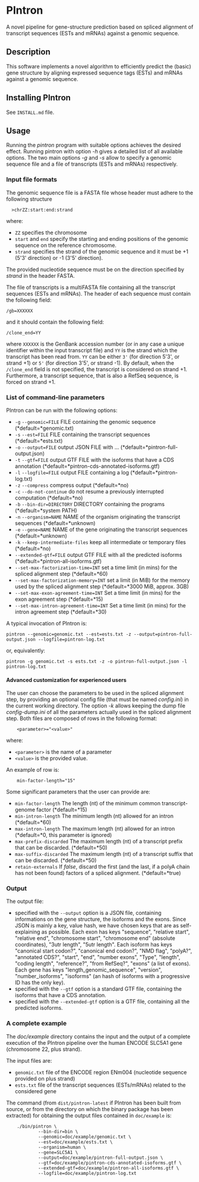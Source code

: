 #  PIntron

A novel pipeline for gene-structure prediction based on
spliced alignment of transcript sequences (ESTs and mRNAs) against a genomic sequence.

## Description

This software implements a novel algorithm to efficiently predict the
(basic) gene structure by aligning expressed sequence tags (ESTs) and mRNAs against a genomic sequence.

## Installing PIntron

See `INSTALL.md` file.

## Usage

Running the *pintron* program with suitable options achieves the desired
effect. Running pintron with option *-h* gives a detailed list of all available
options.
The two main options *-g* and *-s* allow to specify a genomic sequence file and a file
of transcripts (ESTs and mRNAs) respectively.

### Input file formats

The genomic sequence file is a FASTA file whose header must adhere to the
following structure

      >chrZZ:start:end:strand

where:

- `ZZ` specifies the chromosome
- `start` and `end` specify the starting and ending positions of the genomic sequence
on the reference chromosome.
- `strand` specifies the strand of the genomic sequence and it must be +1 (5'3' direction)
or -1 (3'5' direction).

The provided nucleotide sequence must be on the direction specified by *strand* in the header
FASTA.

The file of transcripts is a multiFASTA file containing all the transcript sequences (ESTs and
mRNAs). The header of each sequence must contain the following field:

    /gb=XXXXXX

and it should contain the following field:

    /clone_end=YY

where `XXXXXX` is the GenBank accession number (or in any case a unique identifier within the input
  transcript file) and `YY` is the strand which the transcript has been read from. `YY` can
  be either `3'` (for direction 5'3', or strand +1)
  or `5'` (for direction 3'5', or strand -1).
  By default, when the `/clone_end` field is not specified, the transcript is
  considered on strand +1. Furthermore, a transcript
  sequence, that is also a RefSeq sequence, is forced on strand +1.


### List of command-line parameters

PIntron can be run with the following options:

* `-g`	`--genomic=FILE`		FILE containing the genomic sequence (*default=*genomic.txt)
* `-s`	`--est=FILE`            FILE containing the transcript sequences (*default=*ests.txt)
* `-o`	`--output=FILE`	output JSON FILE with ... (*default=*pintron-full-output.json)
* `-t`  `--gtf=FILE` output GTF FILE with the isoforms that have a CDS annotation (*default=*pintron-cds-annotated-isoforms.gtf)
* `-l`	`--logfile=FILE`	output FILE containing a log (*default=*pintron-log.txt)
* `-z`	`--compress`	compress output (*default=*no)
* `-c`	`--do-not-continue`	do not resume a previously interrupted computation (*default=*no)
* `-b`	`--bin-dir=DIRECTORY`	DIRECTORY containing the programs (*default=*system PATH)
* `-n`	`--organism=NAME`	NAME of the organism originating the transcript sequences (*default=*unknown)
* `-e`	`--gene=NAME`	NAME of the gene originating the transcript sequences (*default=*unknown)
* `-k`	`--keep-intermediate-files`	keep all intermediate or temporary files  (*default=*no)
* `--extended-gtf=FILE`	output GTF FILE with all the predicted isoforms (*default=*pintron-all-isoforms.gtf)
* `--set-max-factorization-time=INT` set a time limit (in mins) for the spliced alignment step (*default=*60)
* `--set-max-factorization-memory=INT` set a limit (in MiB) for the memory used by the spliced alignment step (*default=*3000 MiB, approx. 3GB)
* `--set-max-exon-agreement-time=INT` Set a time limit (in mins) for the exon agreement step (*default=*15)
* `--set-max-intron-agreement-time=INT` Set a time limit (in mins) for the intron agreement step (*default=*30)

A typical invocation of PIntron is:

    pintron --genomic=genomic.txt --est=ests.txt -z --output=pintron-full-output.json --logfile=pintron-log.txt

or, equivalently:

    pintron -g genomic.txt -s ests.txt -z -o pintron-full-output.json -l pintron-log.txt



#### Advanced customization for experienced users

The user can choose the parameters to be used in the spliced alignment step, by providing an
optional config file (that must be named *config.ini*) in the current working directory.
The option *-k* allows keeping the dump file *config-dump.ini* of all the parameters actually used
in the spliced alignment step. Both files are composed of rows in the following format:

        <parameter>="<value>"

where:

- `<parameter>` is the name of a parameter
- `<value>` is the provided value.

An example of row is:

        min-factor-length="15"

Some significant parameters that the user can provide are:

* `min-factor-length` The length (nt) of the minimum common transcript-genome factor (*default=*15)
* `min-intron-length` The minimum length (nt) allowed for an intron (*default=*60)
* `max-intron-length`  The maximum length (nt) allowed for an intron (*default=*0, this parameter is ignored)
* `max-prefix-discarded` The maximum length (nt) of a transcript prefix that can be discarded. (*default=*50)
* `max-suffix-discarded` The maximum length (nt) of a transcript suffix that can be discarded. (*default=*50)
* `retain-externals` If *false*, discard the first (and the last, if a polyA chain has not been found) factors of
a spliced alignment. (*default=*true)

### Output

The output file:

* specified with the `--output` option is a JSON file, containing informations
  on the gene structure, the isoforms and the exons. Since JSON is mainly a
  key, value hash, we have chosen keys that are as self-explaining as
  possible. Each exon has keys  "sequence", "relative start", "relative end",
  "chromosome start", "chromosome end" (absolute coordinates), "3utr length",
  "5utr length". Each isoform has keys "canonical start codon?",
  "canonical end codon?", "NMD flag", "polyA?", "annotated CDS?", "start",
  "end", "number exons", "Type", "length", "coding length", "reference?", "from RefSeq?",
  "exons" (a list of exons). Each gene has keys  "length_genomic_sequence",
  "version",  "number_isoforms", "isoforms" (an hash of isoforms with a
  progressive ID has the only key).
* specified with the `--gtf` option is a standard GTF file, containing the isoforms that have a CDS annotation.
* specified with the `--extended-gtf` option is a GTF file, containing all the predicted isoforms.


### A complete example

The *doc/example* directory contains the input and the output of a complete execution of
the PIntron pipeline over the human ENCODE SLC5A1 gene (chromosome 22, plus strand).

The input files are:

* `genomic.txt` file of the ENCODE region ENm004 (nucleotide sequence provided on plus strand)
* `ests.txt` file of the transcript sequences (ESTs/mRNAs) related to the considered gene

The command (from `dist/pintron-latest` if PIntron has been built from
source, or from the directory on which the binary package has been
extracted) for obtaining the output files contained in `doc/example` is:

        ./bin/pintron \
                --bin-dir=bin \
                --genomic=doc/example/genomic.txt \
                --est=doc/example/ests.txt \
                --organism=human \
                --gene=SLC5A1 \
                --output=doc/example/pintron-full-output.json \
                --gtf=doc/example/pintron-cds-annotated-isoforms.gtf \
                --extended-gtf=doc/example/pintron-all-isoforms.gtf \
                --logfile=doc/example/pintron-log.txt

